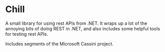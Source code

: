 # Chill

A small library for using rest APIs from .NET. It wraps up a lot of the annoying bits of doing REST in .NET, and also includes some helpful tools for testing rest APIs.

Includes segments of the Microsoft Cassini project.
